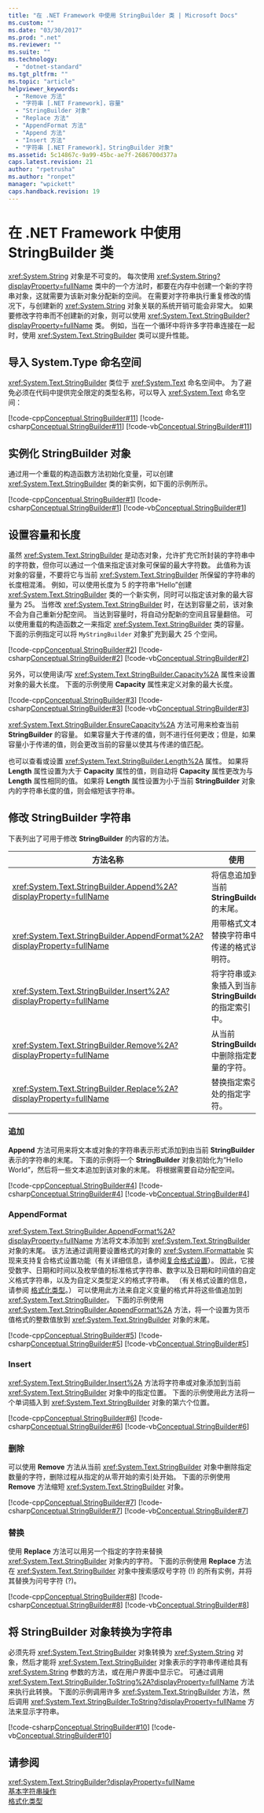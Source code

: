 ```yaml
---
title: "在 .NET Framework 中使用 StringBuilder 类 | Microsoft Docs"
ms.custom: ""
ms.date: "03/30/2017"
ms.prod: ".net"
ms.reviewer: ""
ms.suite: ""
ms.technology: 
  - "dotnet-standard"
ms.tgt_pltfrm: ""
ms.topic: "article"
helpviewer_keywords: 
  - "Remove 方法"
  - "字符串 [.NET Framework]，容量"
  - "StringBuilder 对象"
  - "Replace 方法"
  - "AppendFormat 方法"
  - "Append 方法"
  - "Insert 方法"
  - "字符串 [.NET Framework]，StringBuilder 对象"
ms.assetid: 5c14867c-9a99-45bc-ae7f-2686700d377a
caps.latest.revision: 21
author: "rpetrusha"
ms.author: "ronpet"
manager: "wpickett"
caps.handback.revision: 19
---
```

# 在 .NET Framework 中使用 StringBuilder 类
<xref:System.String> 对象是不可变的。 每次使用 <xref:System.String?displayProperty=fullName> 类中的一个方法时，都要在内存中创建一个新的字符串对象，这就需要为该新对象分配新的空间。 在需要对字符串执行重复修改的情况下，与创建新的 <xref:System.String> 对象关联的系统开销可能会非常大。 如果要修改字符串而不创建新的对象，则可以使用 <xref:System.Text.StringBuilder?displayProperty=fullName> 类。 例如，当在一个循环中将许多字符串连接在一起时，使用 <xref:System.Text.StringBuilder> 类可以提升性能。  
  
## 导入 System.Type 命名空间  
 <xref:System.Text.StringBuilder> 类位于 <xref:System.Text> 命名空间中。  为了避免必须在代码中提供完全限定的类型名称，可以导入 <xref:System.Text> 命名空间：  
  
 [!code-cpp[Conceptual.StringBuilder#11](../../../samples/snippets/cpp/VS_Snippets_CLR/Conceptual.StringBuilder/cpp/example.cpp#11)]
 [!code-csharp[Conceptual.StringBuilder#11](../../../samples/snippets/csharp/VS_Snippets_CLR/Conceptual.StringBuilder/cs/Example.cs#11)]
 [!code-vb[Conceptual.StringBuilder#11](../../../samples/snippets/visualbasic/VS_Snippets_CLR/Conceptual.StringBuilder/vb/Example.vb#11)]  
  
## 实例化 StringBuilder 对象  
 通过用一个重载的构造函数方法初始化变量，可以创建 <xref:System.Text.StringBuilder> 类的新实例，如下面的示例所示。  
  
 [!code-cpp[Conceptual.StringBuilder#1](../../../samples/snippets/cpp/VS_Snippets_CLR/Conceptual.StringBuilder/cpp/example.cpp#1)]
 [!code-csharp[Conceptual.StringBuilder#1](../../../samples/snippets/csharp/VS_Snippets_CLR/Conceptual.StringBuilder/cs/Example.cs#1)]
 [!code-vb[Conceptual.StringBuilder#1](../../../samples/snippets/visualbasic/VS_Snippets_CLR/Conceptual.StringBuilder/vb/Example.vb#1)]  
  
## 设置容量和长度  
 虽然 <xref:System.Text.StringBuilder> 是动态对象，允许扩充它所封装的字符串中的字符数，但你可以通过一个值来指定该对象可保留的最大字符数。 此值称为该对象的容量，不要将它与当前 <xref:System.Text.StringBuilder> 所保留的字符串的长度相混淆。 例如，可以使用长度为 5 的字符串“Hello”创建 <xref:System.Text.StringBuilder> 类的一个新实例，同时可以指定该对象的最大容量为 25。 当修改 <xref:System.Text.StringBuilder> 时，在达到容量之前，该对象不会为自己重新分配空间。 当达到容量时，将自动分配新的空间且容量翻倍。 可以使用重载的构造函数之一来指定 <xref:System.Text.StringBuilder> 类的容量。 下面的示例指定可以将 `MyStringBuilder` 对象扩充到最大 25 个空间。  
  
 [!code-cpp[Conceptual.StringBuilder#2](../../../samples/snippets/cpp/VS_Snippets_CLR/Conceptual.StringBuilder/cpp/example.cpp#2)]
 [!code-csharp[Conceptual.StringBuilder#2](../../../samples/snippets/csharp/VS_Snippets_CLR/Conceptual.StringBuilder/cs/Example.cs#2)]
 [!code-vb[Conceptual.StringBuilder#2](../../../samples/snippets/visualbasic/VS_Snippets_CLR/Conceptual.StringBuilder/vb/Example.vb#2)]  
  
 另外，可以使用读\/写 <xref:System.Text.StringBuilder.Capacity%2A> 属性来设置对象的最大长度。 下面的示例使用 **Capacity** 属性来定义对象的最大长度。  
  
 [!code-cpp[Conceptual.StringBuilder#3](../../../samples/snippets/cpp/VS_Snippets_CLR/Conceptual.StringBuilder/cpp/example.cpp#3)]
 [!code-csharp[Conceptual.StringBuilder#3](../../../samples/snippets/csharp/VS_Snippets_CLR/Conceptual.StringBuilder/cs/Example.cs#3)]
 [!code-vb[Conceptual.StringBuilder#3](../../../samples/snippets/visualbasic/VS_Snippets_CLR/Conceptual.StringBuilder/vb/Example.vb#3)]  
  
 <xref:System.Text.StringBuilder.EnsureCapacity%2A> 方法可用来检查当前 **StringBuilder** 的容量。 如果容量大于传递的值，则不进行任何更改；但是，如果容量小于传递的值，则会更改当前的容量以使其与传递的值匹配。  
  
 也可以查看或设置 <xref:System.Text.StringBuilder.Length%2A> 属性。 如果将 **Length** 属性设置为大于 **Capacity** 属性的值，则自动将 **Capacity** 属性更改为与 **Length** 属性相同的值。 如果将 **Length** 属性设置为小于当前 **StringBuilder** 对象内的字符串长度的值，则会缩短该字符串。  
  
## 修改 StringBuilder 字符串  
 下表列出了可用于修改 **StringBuilder** 的内容的方法。  
  
|方法名称|使用|  
|----------|--------|  
|<xref:System.Text.StringBuilder.Append%2A?displayProperty=fullName>|将信息追加到当前 **StringBuilder** 的末尾。|  
|<xref:System.Text.StringBuilder.AppendFormat%2A?displayProperty=fullName>|用带格式文本替换字符串中传递的格式说明符。|  
|<xref:System.Text.StringBuilder.Insert%2A?displayProperty=fullName>|将字符串或对象插入到当前 **StringBuilder** 的指定索引中。|  
|<xref:System.Text.StringBuilder.Remove%2A?displayProperty=fullName>|从当前 **StringBuilder** 中删除指定数量的字符。|  
|<xref:System.Text.StringBuilder.Replace%2A?displayProperty=fullName>|替换指定索引处的指定字符。|  
  
### 追加  
 **Append** 方法可用来将文本或对象的字符串表示形式添加到由当前 **StringBuilder** 表示的字符串的末尾。 下面的示例将一个 **StringBuilder** 对象初始化为“Hello World”，然后将一些文本追加到该对象的末尾。 将根据需要自动分配空间。  
  
 [!code-cpp[Conceptual.StringBuilder#4](../../../samples/snippets/cpp/VS_Snippets_CLR/Conceptual.StringBuilder/cpp/example.cpp#4)]
 [!code-csharp[Conceptual.StringBuilder#4](../../../samples/snippets/csharp/VS_Snippets_CLR/Conceptual.StringBuilder/cs/Example.cs#4)]
 [!code-vb[Conceptual.StringBuilder#4](../../../samples/snippets/visualbasic/VS_Snippets_CLR/Conceptual.StringBuilder/vb/Example.vb#4)]  
  
### AppendFormat  
 <xref:System.Text.StringBuilder.AppendFormat%2A?displayProperty=fullName> 方法将文本添加到 <xref:System.Text.StringBuilder> 对象的末尾。 该方法通过调用要设置格式的对象的 <xref:System.IFormattable> 实现来支持复合格式设置功能（有关详细信息，请参阅[复合格式设置](../../../docs/standard/base-types/composite-formatting.md)）。 因此，它接受数字、日期和时间以及枚举值的标准格式字符串、数字以及日期和时间值的自定义格式字符串，以及为自定义类型定义的格式字符串。 （有关格式设置的信息，请参阅 [格式化类型](../../../docs/standard/base-types/formatting-types.md)。） 可以使用此方法来自定义变量的格式并将这些值追加到 <xref:System.Text.StringBuilder>。 下面的示例使用 <xref:System.Text.StringBuilder.AppendFormat%2A> 方法，将一个设置为货币值格式的整数值放到 <xref:System.Text.StringBuilder> 对象的末尾。  
  
 [!code-cpp[Conceptual.StringBuilder#5](../../../samples/snippets/cpp/VS_Snippets_CLR/Conceptual.StringBuilder/cpp/example.cpp#5)]
 [!code-csharp[Conceptual.StringBuilder#5](../../../samples/snippets/csharp/VS_Snippets_CLR/Conceptual.StringBuilder/cs/Example.cs#5)]
 [!code-vb[Conceptual.StringBuilder#5](../../../samples/snippets/visualbasic/VS_Snippets_CLR/Conceptual.StringBuilder/vb/Example.vb#5)]  
  
### Insert  
 <xref:System.Text.StringBuilder.Insert%2A> 方法将字符串或对象添加到当前 <xref:System.Text.StringBuilder> 对象中的指定位置。 下面的示例使用此方法将一个单词插入到 <xref:System.Text.StringBuilder> 对象的第六个位置。  
  
 [!code-cpp[Conceptual.StringBuilder#6](../../../samples/snippets/cpp/VS_Snippets_CLR/Conceptual.StringBuilder/cpp/example.cpp#6)]
 [!code-csharp[Conceptual.StringBuilder#6](../../../samples/snippets/csharp/VS_Snippets_CLR/Conceptual.StringBuilder/cs/Example.cs#6)]
 [!code-vb[Conceptual.StringBuilder#6](../../../samples/snippets/visualbasic/VS_Snippets_CLR/Conceptual.StringBuilder/vb/Example.vb#6)]  
  
### 删除  
 可以使用 **Remove** 方法从当前 <xref:System.Text.StringBuilder> 对象中删除指定数量的字符，删除过程从指定的从零开始的索引处开始。 下面的示例使用 **Remove** 方法缩短 <xref:System.Text.StringBuilder> 对象。  
  
 [!code-cpp[Conceptual.StringBuilder#7](../../../samples/snippets/cpp/VS_Snippets_CLR/Conceptual.StringBuilder/cpp/example.cpp#7)]
 [!code-csharp[Conceptual.StringBuilder#7](../../../samples/snippets/csharp/VS_Snippets_CLR/Conceptual.StringBuilder/cs/Example.cs#7)]
 [!code-vb[Conceptual.StringBuilder#7](../../../samples/snippets/visualbasic/VS_Snippets_CLR/Conceptual.StringBuilder/vb/Example.vb#7)]  
  
### 替换  
 使用 **Replace** 方法可以用另一个指定的字符来替换 <xref:System.Text.StringBuilder> 对象内的字符。 下面的示例使用 **Replace** 方法在 <xref:System.Text.StringBuilder> 对象中搜索感叹号字符 \(\!\) 的所有实例，并将其替换为问号字符 \(?\)。  
  
 [!code-cpp[Conceptual.StringBuilder#8](../../../samples/snippets/cpp/VS_Snippets_CLR/Conceptual.StringBuilder/cpp/example.cpp#8)]
 [!code-csharp[Conceptual.StringBuilder#8](../../../samples/snippets/csharp/VS_Snippets_CLR/Conceptual.StringBuilder/cs/Example.cs#8)]
 [!code-vb[Conceptual.StringBuilder#8](../../../samples/snippets/visualbasic/VS_Snippets_CLR/Conceptual.StringBuilder/vb/Example.vb#8)]  
  
## 将 StringBuilder 对象转换为字符串  
 必须先将 <xref:System.Text.StringBuilder> 对象转换为 <xref:System.String> 对象，然后才能将 <xref:System.Text.StringBuilder> 对象表示的字符串传递给具有 <xref:System.String> 参数的方法，或在用户界面中显示它。 可通过调用 <xref:System.Text.StringBuilder.ToString%2A?displayProperty=fullName> 方法来执行此转换。 下面的示例调用许多 <xref:System.Text.StringBuilder> 方法，然后调用 <xref:System.Text.StringBuilder.ToString?displayProperty=fullName> 方法来显示字符串。  
  
 [!code-csharp[Conceptual.StringBuilder#10](../../../samples/snippets/csharp/VS_Snippets_CLR/Conceptual.StringBuilder/cs/tostringexample1.cs#10)]
 [!code-vb[Conceptual.StringBuilder#10](../../../samples/snippets/visualbasic/VS_Snippets_CLR/Conceptual.StringBuilder/vb/tostringexample1.vb#10)]  
  
## 请参阅  
 <xref:System.Text.StringBuilder?displayProperty=fullName>   
 [基本字符串操作](../../../docs/standard/base-types/basic-string-operations.md)   
 [格式化类型](../../../docs/standard/base-types/formatting-types.md)